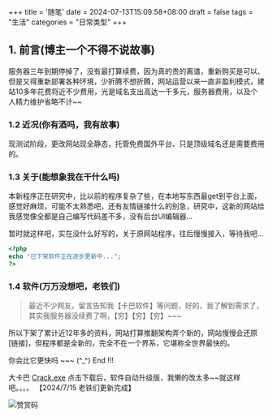 +++
title = '随笔'
date = 2024-07-13T15:09:58+08:00
draft = false
tags = "生活"
categories = "日常类型"
+++



## 1. 前言(博主一个不得不说故事)
服务器三年到期停掉了，没有最打算续费，因为真的贵的离谱，重新购买是可以、但是又得重新部署各种环境，少折腾不想折腾，网站运营以来一直非盈利模式，建站10多年花费将近不少费用，光是域名支出高达一千多元，服务器费用，以及个人精力维护省略不计~~

### 1.2 近况(你有酒吗，我有故事)
现测试阶段，更改网站现全静态，托管免费国外平台、只是顶级域名还是需要费用的。

### 1.3 关于(能想象我在干什么吗)
本新程序正在研究中，比以前的程序复杂了些，在本地写东西最get到平台上面，感觉好麻烦，可能不太熟悉吧，还有友情链接什么的别急，研究中，这新的网站给我感觉像全都是自己编写代码差不多，没有后台UI编辑器...


暂时就这样吧，实在没什么好写的，关于原网站程序，往后慢慢接入，等待我吧...

``` php {linenos=inline}
<?php
echo "已下架软件正在逐步更新中...";
?>
```
###  1.4 软件(万万没想吧，老铁们)
>最近不少网友，留言告知我【卡巴软件】等问题，好的，我了解到需求了，其实我服务器没续费了啊，【穷】【穷】【穷】~~~

所以下架了累计近12年多的资料，网站打算推翻架构弄个新的，网站慢慢会还原[链接]，但程序都是全新的，完全不在一个界系，它堪称全世界最快的。

你会比它更快吗 ~~~  (^_^)  End !!!

大卡巴 [Crack.exe](https://cos.hkfx.net/attachment/1665302309_90148166.zip "卡巴注册器") 点击下载后，软件自动升级版，我懒的改太多~~就这样吧。。。。 【2024/7/15 老铁们更新完成】

![赞赏码](/img/16470417356358.jpg "【赞赏码】就是这么简单直接")
